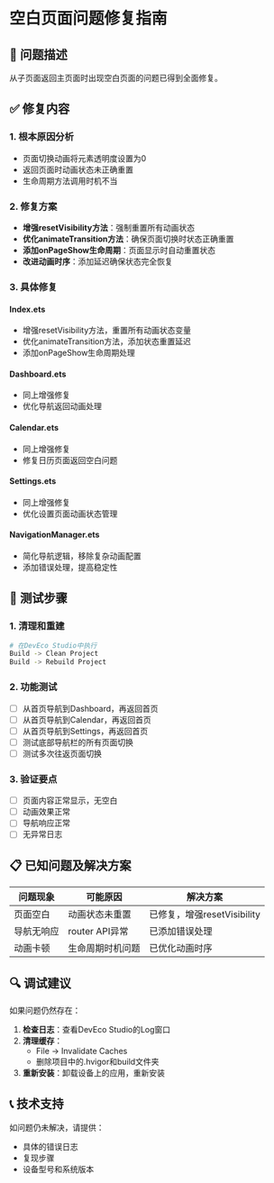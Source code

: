 # 空白页面问题修复指南

## 🔧 问题描述
从子页面返回主页面时出现空白页面的问题已得到全面修复。

## ✅ 修复内容

### 1. 根本原因分析
- 页面切换动画将元素透明度设置为0
- 返回页面时动画状态未正确重置
- 生命周期方法调用时机不当

### 2. 修复方案
- **增强resetVisibility方法**：强制重置所有动画状态
- **优化animateTransition方法**：确保页面切换时状态正确重置
- **添加onPageShow生命周期**：页面显示时自动重置状态
- **改进动画时序**：添加延迟确保状态完全恢复

### 3. 具体修复

#### Index.ets
- 增强resetVisibility方法，重置所有动画状态变量
- 优化animateTransition方法，添加状态重置延迟
- 添加onPageShow生命周期处理

#### Dashboard.ets
- 同上增强修复
- 优化导航返回动画处理

#### Calendar.ets
- 同上增强修复
- 修复日历页面返回空白问题

#### Settings.ets
- 同上增强修复
- 优化设置页面动画状态管理

#### NavigationManager.ets
- 简化导航逻辑，移除复杂动画配置
- 添加错误处理，提高稳定性

## 🚀 测试步骤

### 1. 清理和重建
```bash
# 在DevEco Studio中执行
Build -> Clean Project
Build -> Rebuild Project
```

### 2. 功能测试
- [ ] 从首页导航到Dashboard，再返回首页
- [ ] 从首页导航到Calendar，再返回首页
- [ ] 从首页导航到Settings，再返回首页
- [ ] 测试底部导航栏的所有页面切换
- [ ] 测试多次往返页面切换

### 3. 验证要点
- [ ] 页面内容正常显示，无空白
- [ ] 动画效果正常
- [ ] 导航响应正常
- [ ] 无异常日志

## 📋 已知问题及解决方案

| 问题现象 | 可能原因 | 解决方案 |
|---------|---------|---------|
| 页面空白 | 动画状态未重置 | 已修复，增强resetVisibility |
| 导航无响应 | router API异常 | 已添加错误处理 |
| 动画卡顿 | 生命周期时机问题 | 已优化动画时序 |

## 🔍 调试建议

如果问题仍然存在：

1. **检查日志**：查看DevEco Studio的Log窗口
2. **清理缓存**：
   - File -> Invalidate Caches
   - 删除项目中的.hvigor和build文件夹
3. **重新安装**：卸载设备上的应用，重新安装

## 📞 技术支持

如问题仍未解决，请提供：
- 具体的错误日志
- 复现步骤
- 设备型号和系统版本